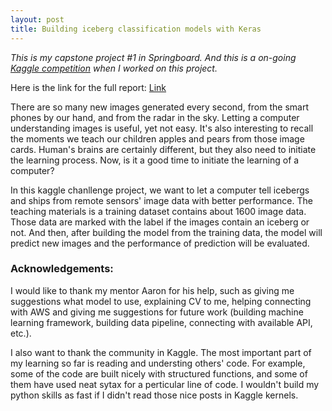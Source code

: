 ```yaml
---
layout: post
title: Building iceberg classification models with Keras
---
```


*This is my capstone project #1 in Springboard. And this is a on-going [Kaggle competition](https://www.kaggle.com/c/statoil-iceberg-classifier-challenge) when I worked on this project.*

Here is the link for the full report: [Link](https://github.com/yaqiongz/aws/blob/master/FinalReport/FinalR_AWS.ipynb)


There are so many new images generated every second, from the smart phones by our hand, and from the radar in the sky. Letting a computer understanding images is useful, yet not easy. It's also interesting to recall the moments we teach our children apples and pears from those image cards. Human's brains are certainly different, but they also need to initiate the learning process. Now, is it a good time to initiate the learning of a computer?

In this kaggle chanllenge project, we want to let a computer tell icebergs and ships from remote sensors' image data with better performance. The teaching materials is a training dataset contains about 1600 image data. Those data are marked with the label if the images contain an iceberg or not. And then, after building the model from the training data, the model will predict new images and the performance of prediction will be evaluated. 


### Acknowledgements: 
I would like to thank my mentor Aaron for his help, such as giving me suggestions what model to use, explaining CV to me, helping connecting with AWS and giving me suggestions for future work (building machine learning framework, building data pipeline, connecting with available API, etc.). 

I also want to thank the community in Kaggle. The most important part of my learning so far is reading and understing others' code. For example, some of the code are built nicely with structured functions, and some of them have used neat sytax for a perticular line of code. I wouldn't build my python skills as fast if I didn't read those nice posts in Kaggle kernels.

 
